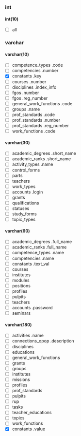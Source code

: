 ### int
#### int(10)
- [ ] all

### varchar
#### varchar(10)
- [ ] competence_types          .code
- [ ] competencies              .number
- [x] constants                 .key
- [ ] courses                   .number
- [ ] disciplines               .index_info
- [ ] fgos                      .number
- [ ] fgos                      .reg_number
- [ ] general_work_functions    .code
- [ ] groups                    .name
- [ ] prof_standards            .code
- [ ] prof_standards            .number
- [ ] prof_standards            .reg_number
- [ ] work_functions            .code

#### varchar(30)
- [ ] academic_degrees          .short_name
- [ ] academic_ranks            .short_name
- [ ] activity_types            .name
- [ ] control_forms
- [ ] parts
- [ ] teachers
- [ ] work_types
- [ ] accounts                  .login
- [ ] grants
- [ ] qualifications
- [ ] statuses
- [ ] study_forms
- [ ] topic_types

#### varchar(60)
- [ ] academic_degrees          .full_name
- [ ] academic_ranks            .full_name
- [ ] competence_types          .name
- [ ] competencies              .name
- [ ] constants                 .text_val
- [ ] courses
- [ ] institutes
- [ ] modules
- [ ] positions
- [ ] profiles
- [ ] pulpits
- [ ] teachers
- [ ] accounts                  .password
- [ ] seminars

#### varchar(180)
- [ ] activities                .name
- [ ] connections_opop          .description
- [ ] disciplines
- [ ] educations
- [ ] general_work_functions
- [ ] grants
- [ ] groups
- [ ] institutes
- [ ] missions
- [ ] profiles
- [ ] prof_standards
- [ ] pulpits
- [ ] rup
- [ ] tasks
- [ ] teacher_educations
- [ ] topics
- [ ] work_functions
- [x] constants                 .value